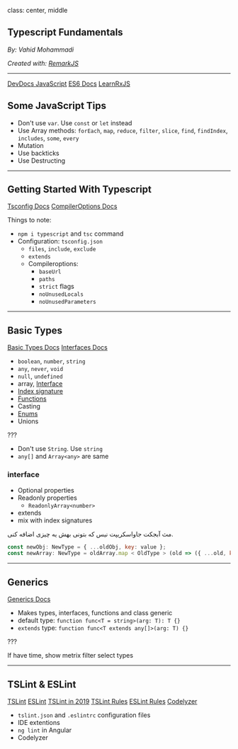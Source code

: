 class: center, middle

## Typescript Fundamentals

_By: Vahid Mohammadi_

<div class="fz-14">
    <i>Created with: <a href="https://github.com/gnab/remark">RemarkJS</a></i>
</div>

---

<div class="doc-link">
    <a href="https://devdocs.io/javascript/">DevDocs JavaScript</a>
    <a href="https://devhints.io/es6">ES6 Docs</a>
    <a href="https://www.learnrxjs.io">LearnRxJS</a>
</div>

## Some JavaScript Tips

-   Don't use `var`. Use `const` or `let` instead
-   Use Array methods: `forEach`, `map`, `reduce`, `filter`, `slice`, `find`, `findIndex`, `includes`, `some`, `every`
-   Mutation
-   Use backticks
-   Use Destructing

---

## Getting Started With Typescript

<div class="doc-link">
    <a href="http://www.typescriptlang.org/docs/handbook/tsconfig-json.html">Tsconfig Docs</a>
    <a href="http://www.typescriptlang.org/docs/handbook/compiler-options.html">CompilerOptions Docs</a>
</div>

Things to note:

-   `npm i typescript` and `tsc` command
-   Configuration: `tsconfig.json`
    -   `files`, `include`, `exclude`
    -   `extends`
    -   Compileroptions:
        -   `baseUrl`
        -   `paths`
        -   `strict` flags
        -   `noUnusedLocals`
        -   `noUnusedParameters`

---

## Basic Types

<div class="doc-link">
    <a href="http://www.typescriptlang.org/docs/handbook/basic-types.html">Basic Types Docs</a>
    <a href="http://www.typescriptlang.org/docs/handbook/interfaces.html">Interfaces Docs</a>
</div>

-   `boolean`, `number`, `string`
-   `any`, `never`, `void`
-   `null`, `undefined`
-   array, [Interface](http://www.typescriptlang.org/docs/handbook/interfaces.html)
-   [Index signature](http://www.typescriptlang.org/docs/handbook/interfaces.html#indexable-types)
-   [Functions](http://www.typescriptlang.org/docs/handbook/interfaces.html#function-types)
-   Casting
-   [Enums](http://www.typescriptlang.org/docs/handbook/enums.html)
-   Unions

???

-   Don't use `String`. Use `string`
-   `any[]` and `Array<any>` are same

### interface

-   Optional properties
-   Readonly properties
    -   `ReadonlyArray<number>`
-   extends
-   mix with index signatures

مث آبجکت جاواسکریپت نیس که بتونی بهش یه چیزی اضافه کنی.

```js
const newObj: NewType = { ...oldObj, key: value };
const newArray: NewType = oldArray.map < OldType > (old => ({ ...old, key: value }));
```

---

## Generics

<div class="doc-link">
    <a href="http://www.typescriptlang.org/docs/handbook/generics.html">Generics Docs</a>
</div>

-   Makes types, interfaces, functions and class generic
-   default type: `function func<T = string>(arg: T): T {}`
-   `extends` type: `function func<T extends any[]>(arg: T) {}`

???

If have time, show metrix filter select types

---

## TSLint & ESLint

<div class="doc-link">
    <a href="https://palantir.github.io/tslint/">TSLint</a>
    <a href="https://eslint.org">ESLint</a>
    <a href="https://medium.com/palantir/tslint-in-2019-1a144c2317a9">TSLint in 2019</a>
    <a href="https://palantir.github.io/tslint/rules/">TSLint Rules</a>
    <a href="https://eslint.org/docs/rules/">ESLint Rules</a>
    <a href="http://codelyzer.com/">Codelyzer</a>
</div>

-   `tslint.json` and `.eslintrc` configuration files
-   IDE extentions
-   `ng lint` in Angular
-   Codelyzer
